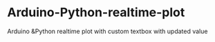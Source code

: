 # Arduino-Python-realtime-plot
Arduino &amp;Python realtime plot with custom textbox with updated value
